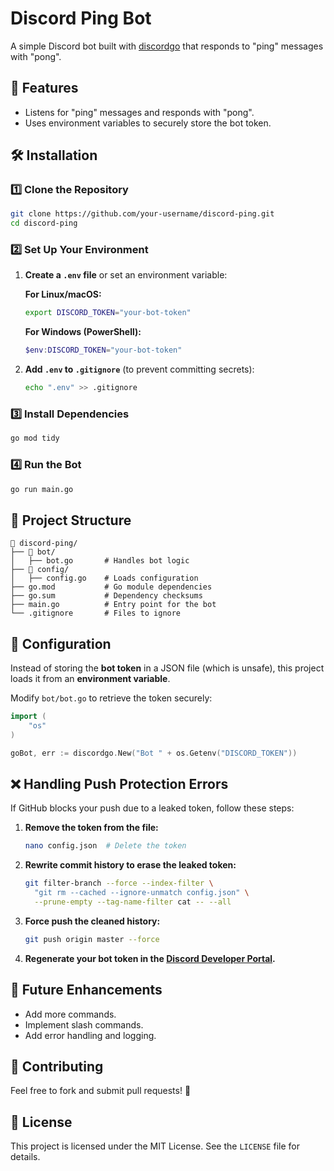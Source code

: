 # Discord Ping Bot

A simple Discord bot built with [discordgo](https://github.com/bwmarrin/discordgo) that responds to "ping" messages with "pong".

## 🚀 Features
- Listens for "ping" messages and responds with "pong".
- Uses environment variables to securely store the bot token.

## 🛠 Installation
### **1️⃣ Clone the Repository**
```sh
git clone https://github.com/your-username/discord-ping.git
cd discord-ping
```

### **2️⃣ Set Up Your Environment**
1. **Create a `.env` file** or set an environment variable:

   **For Linux/macOS:**
   ```sh
   export DISCORD_TOKEN="your-bot-token"
   ```
   **For Windows (PowerShell):**
   ```powershell
   $env:DISCORD_TOKEN="your-bot-token"
   ```

2. **Add `.env` to `.gitignore`** (to prevent committing secrets):
   ```sh
   echo ".env" >> .gitignore
   ```

### **3️⃣ Install Dependencies**
```sh
go mod tidy
```

### **4️⃣ Run the Bot**
```sh
go run main.go
```

## 📜 Project Structure
```
📂 discord-ping/
├── 📂 bot/
│   ├── bot.go       # Handles bot logic
├── 📂 config/
│   ├── config.go    # Loads configuration
├── go.mod           # Go module dependencies
├── go.sum           # Dependency checksums
├── main.go          # Entry point for the bot
└── .gitignore       # Files to ignore
```

## 🔧 Configuration
Instead of storing the **bot token** in a JSON file (which is unsafe), this project loads it from an **environment variable**.

Modify `bot/bot.go` to retrieve the token securely:
```go
import (
    "os"
)

goBot, err := discordgo.New("Bot " + os.Getenv("DISCORD_TOKEN"))
```

## ❌ Handling Push Protection Errors
If GitHub blocks your push due to a leaked token, follow these steps:

1. **Remove the token from the file:**
   ```sh
   nano config.json  # Delete the token
   ```
2. **Rewrite commit history to erase the leaked token:**
   ```sh
   git filter-branch --force --index-filter \
     "git rm --cached --ignore-unmatch config.json" \
     --prune-empty --tag-name-filter cat -- --all
   ```
3. **Force push the cleaned history:**
   ```sh
   git push origin master --force
   ```
4. **Regenerate your bot token in the [Discord Developer Portal](https://discord.com/developers/applications).**

## 🎯 Future Enhancements
- Add more commands.
- Implement slash commands.
- Add error handling and logging.

## 🤝 Contributing
Feel free to fork and submit pull requests! 🚀

## 📜 License
This project is licensed under the MIT License. See the `LICENSE` file for details.

